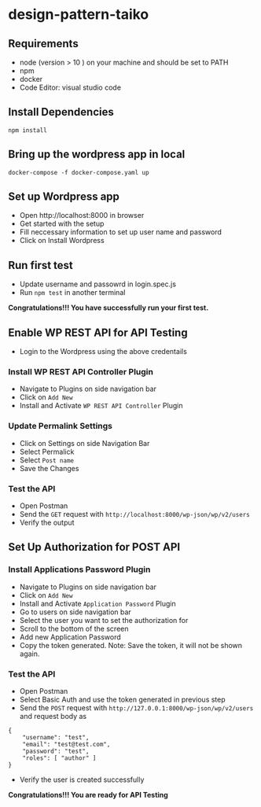 # design-pattern-taiko

## Requirements
* node (version > 10 ) on your machine and should be set to PATH 
* npm
* docker
* Code Editor: visual studio code

## Install Dependencies

`npm install`

## Bring up the wordpress app in local
`docker-compose -f docker-compose.yaml up`

## Set up Wordpress app

- Open http://localhost:8000 in browser
- Get started with the setup
- Fill neccessary information to set up user name and password
- Click on Install Wordpress

## Run first test

- Update username and passowrd in login.spec.js
- Run `npm test` in another terminal

**Congratulations!!! You have successfully run your first test.**

## Enable WP REST API for API Testing

- Login to the Wordpress using the above credentails

### Install WP REST API Controller Plugin
* Navigate to Plugins on side navigation bar
* Click on `Add New`
* Install and Activate `WP REST API Controller` Plugin

### Update Permalink Settings
* Click on Settings on side Navigation Bar
* Select Permalick
* Select `Post name`
* Save the Changes

### Test the API
* Open Postman
* Send the `GET` request with `http://localhost:8000/wp-json/wp/v2/users` 
* Verify the output

## Set Up Authorization for POST API

### Install Applications Password Plugin
* Navigate to Plugins on side navigation bar
* Click on `Add New`
* Install and Activate `Application Password` Plugin
* Go to users on side navigation bar
* Select the user you want to set the authorization for
* Scroll to the bottom of the screen
* Add new Application Password
* Copy the token generated. Note: Save the token, it will not be shown again.

### Test the API
* Open Postman
* Select Basic Auth and use the token generated in previous step
* Send the `POST` request with `http://127.0.0.1:8000/wp-json/wp/v2/users` and request body as
```
{
    "username": "test",
    "email": "test@test.com",
    "password": "test",
    "roles": [ "author" ]
}
```
* Verify the user is created successfully

**Congratulations!!! You are ready for API Testing**

